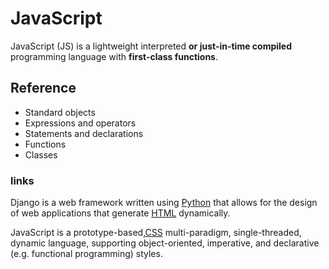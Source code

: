 # JavaScript

JavaScript (JS) is a lightweight interpreted **or just-in-time compiled** programming language with **first-class functions**.

## Reference

* Standard objects
* Expressions and operators
* Statements and declarations
* Functions
* Classes

### links
Django is a web framework written using [Python](/wiki/Python) that allows for the design of web applications that generate [HTML](/wiki/HTML) dynamically.

JavaScript is a prototype-based,[CSS](/wiki/CSS) multi-paradigm, single-threaded, dynamic language, supporting object-oriented, imperative, and declarative (e.g. functional programming) styles.